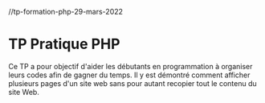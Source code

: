 //tp-formation-php-29-mars-2022
# TP Pratique PHP
Ce TP a pour objectif d'aider les débutants en programmation à organiser leurs codes afin de gagner du temps.
Il y est démontré comment afficher plusieurs pages d'un site web sans pour autant recopier tout le contenu du site Web. 

